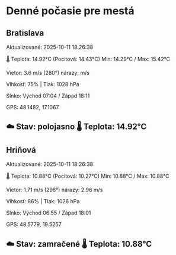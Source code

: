 ﻿# Denné počasie pre mestá

## Bratislava
Aktualizované: 2025-10-11 18:26:38

🌡️ Teplota: 14.92°C 
(Pocitová: 14.43°C)
Min: 14.29°C / Max: 15.42°C

Vietor: 3.6 m/s    (280°) 
nárazy:  m/s

Vlhkosť: 75% | Tlak: 1028 hPa

Slnko: Východ 07:04 / Západ 18:11

GPS: 48.1482, 17.1067

☁️ Stav: polojasno        🌡️ Teplota: 14.92°C
---

## Hriňová
Aktualizované: 2025-10-11 18:26:38

🌡️ Teplota: 10.88°C 
(Pocitová: 10.27°C)
Min: 10.88°C / Max: 10.88°C

Vietor: 1.71 m/s (298°)
nárazy: 2.96 m/s

Vlhkosť: 86% | Tlak: 1026 hPa

Slnko: Východ 06:55 / Západ 18:01

GPS: 48.5779, 19.5257

☁️ Stav: zamračené        🌡️ Teplota: 10.88°C
---
